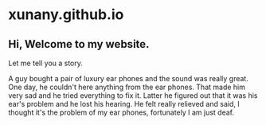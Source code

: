 # xunany.github.io

## Hi, Welcome to my website. 

Let me tell you a story. 

A guy bought a pair of luxury ear phones and the sound was really great. One day, he couldn't here anything from the ear phones. That made him very sad and he tried everything to fix it. Latter he figured out that it was his ear's problem and he lost his hearing. He felt really relieved and said, I thought it's the problem of my ear phones, fortunately I am just deaf.
